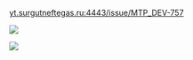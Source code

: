 
[yt.surgutneftegas.ru:4443/issue/MTP_DEV-757](https://yt.surgutneftegas.ru:4443/issue/MTP_DEV-757)


![](OUTLOOK_ovAfe7ASP2.png)

![](WINWORD_xCDOyEI9Wi.png)